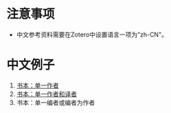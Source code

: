 # 注意事项
* 中文参考资料需要在Zotero中设置语言一项为”zh-CN"。

# 中文例子
1. [书本：单一作者](BookSingleAuthorChinese.md)
2. [书本：单一作者和译者](BookSingleAuthorWithEditorChinese.md)
3. 书本：单一编者或编者为作者